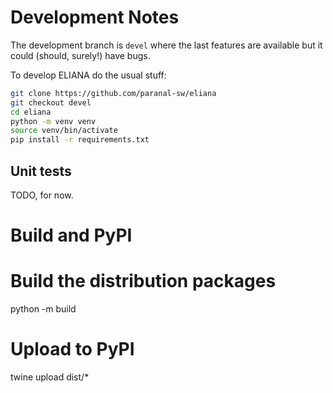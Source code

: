 # Development Notes

The development branch is ```devel``` where the last features are available but it could (should, surely!) have bugs.

To develop ELIANA do the usual stuff:

```bash
git clone https://github.com/paranal-sw/eliana
git checkout devel
cd eliana
python -m venv venv
source venv/bin/activate
pip install -r requirements.txt 
```

## Unit tests

TODO, for now.

# Build and PyPI

# Build the distribution packages
python -m build

# Upload to PyPI
twine upload dist/*
